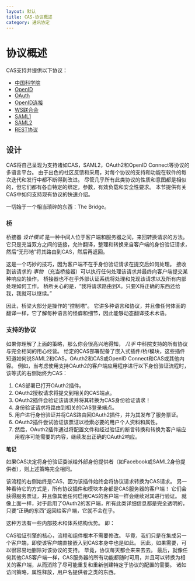```yaml
---
layout: 默认
title: CAS-协议概述
category: 通讯协定
---
```


# 协议概述

CAS支持并提供以下协议：

*   [中国科学院](CAS-Protocol.html)
*   [OpenID](OpenID-Protocol.html)
*   [OAuth](OAuth-Protocol.html)
*   [OpenID连接](OIDC-Protocol.html)
*   [WS联合会](WS-Federation-Protocol.html)
*   [SAML1](SAML-Protocol.html)
*   [SAML2](../installation/Configuring-SAML2-Authentication.html)
*   [REST协议](REST-Protocol.html)

## 设计

CAS将自己呈现为支持诸如CAS，SAML2，OAuth2和OpenID Connect等协议的多语言平台。 由于出色的社区反馈和采用，对每个协议的支持和功能在软件的每次迭代和发行中都不断得到改进。 尽管几乎所有此类协议的性质和意图都是相似的，但它们都有各自特定的绑定，参数，有效负载和安全性要求。 本节提供有关CAS中如何支持现有协议的快速介绍。

一切始于一个相当琐碎的东西：The Bridge。

### 桥

桥接器 *设计模式* 是一种中间人位于客户端和服务器之间，来回转换请求的方法。 它只是充当双方之间的链接，允许翻译，整理和转换来自客户端的身份验证请求，然后“无形地”将其路由到CAS，然后再返回。

这是一个巧妙的技巧，因为客户端不在乎身份验证请求在提交后如何处理。 接收到该请求的 *事物* （充当桥接器）可以执行任何处理该请求并最终向客户端提交某种响应的操作。 桥接器也不在乎外部认证系统将处理和兑现该请求以及所有内部处理如何工作。 桥所关心的是，“我将请求路由到X。只要X将正确的东西还给我，我就可以继续。”

因此，桥梁大部分是操作的“控制塔”。 它讲多种语言和协议，并且像任何体面的翻译一样，它了解每种语言的怪癖和细节，因此能够动态翻译技术术语。

### 支持的协议

如果你理解了上面的策略，那么你会很高兴地得知， *几乎* 中科院支持的所有协议与完全相同的用心经营。 给定的CAS部署配备了嵌入式插件/桥/模块，这些插件知道如何说SAML2和CAS，OAuth2和CAS或OpenID Connect和CAS或其他内容。 例如，当考虑使用支持OAuth2的客户端应用程序进行以下身份验证流程时，该等式的右侧始终为CAS：

1. CAS部署已打开OAuth2插件。
2. OAuth2授权请求将提交到相关的CAS端点。
3. OAuth2插件会验证该请求并将其转换为CAS身份验证请求！
4. 身份验证请求将路由到相关的CAS登录端点。
5. 用户进行身份验证并将CAS路由回OAuth2插件，并为其发布了服务票证。
6. OAuth2插件尝试验证该票证以检索必要的用户个人资料和属性。
7. 然后，OAuth2插件通过将配置文件和经过验证的断言转换和转换为客户端应用程序可能需要的内容，继续发出正确的OAuth2响应。

<div class="alert alert-info"><strong>笔记</strong><p>如果CAS决定将身份验证委派给外部身份提供者（如Facebook或SAML2身份提供者），则上述策略完全相同。</p></div>

该流程的右侧始终是CAS，因为该插件始终会将协议请求转换为CAS请求。 另一种看待它的方式是，所有协议插件和模块本身都是CAS服务器的客户端！ 它们会获得服务票证，并且像其他任何启用CAS的客户端一样会继续对其进行验证。 就像上面一样，对于启用了OAuth2的客户端，所有此类详细信息都是完全透明的，只要“正确的东西”返回给客户端，它就不会在乎。

这种方法有一些内部技术和体系结构优势。 即：

CAS验证引擎的核心，流程和组件根本不需要修改。 毕竟，我们只是在集成另一个客户端，即使该客户端直接嵌入到CAS本身中也是如此。 因此，如果需要，可以很容易地删除对该协议的支持。 毕竟，协议每天都会来来去去。 最后，就像任何其他CAS客户端一样，CAS服务器的所有功能都随时可用，并且可以转换为相关的客户端，从而消除了尽可能重复和重新创建特定于协议的配置的需要。 诸如访问策略，属性释放，用户名提供者之类的东西。
